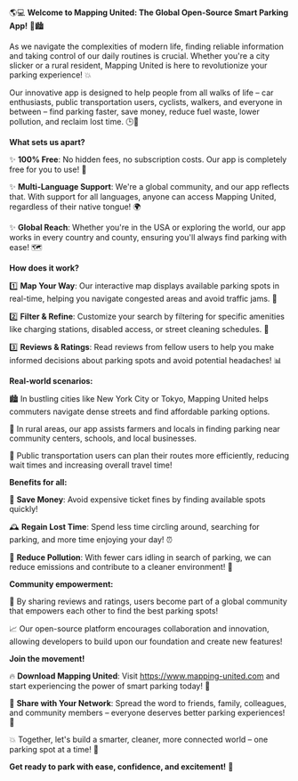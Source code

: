🌎💻 **Welcome to Mapping United: The Global Open-Source Smart Parking App!** 🚗🏙️

As we navigate the complexities of modern life, finding reliable information and taking control of our daily routines is crucial. Whether you're a city slicker or a rural resident, Mapping United is here to revolutionize your parking experience! 💥

Our innovative app is designed to help people from all walks of life – car enthusiasts, public transportation users, cyclists, walkers, and everyone in between – find parking faster, save money, reduce fuel waste, lower pollution, and reclaim lost time. 🕒️💪

**What sets us apart?**

✨ **100% Free**: No hidden fees, no subscription costs. Our app is completely free for you to use! 💸

✨ **Multi-Language Support**: We're a global community, and our app reflects that. With support for all languages, anyone can access Mapping United, regardless of their native tongue! 🌍

✨ **Global Reach**: Whether you're in the USA or exploring the world, our app works in every country and county, ensuring you'll always find parking with ease! 🗺️

**How does it work?**

1️⃣ **Map Your Way**: Our interactive map displays available parking spots in real-time, helping you navigate congested areas and avoid traffic jams. 📍️

2️⃣ **Filter & Refine**: Customize your search by filtering for specific amenities like charging stations, disabled access, or street cleaning schedules. 🔧

3️⃣ **Reviews & Ratings**: Read reviews from fellow users to help you make informed decisions about parking spots and avoid potential headaches! 📊

**Real-world scenarios:**

🏙️ In bustling cities like New York City or Tokyo, Mapping United helps commuters navigate dense streets and find affordable parking options.

🌳 In rural areas, our app assists farmers and locals in finding parking near community centers, schools, and local businesses.

🚌 Public transportation users can plan their routes more efficiently, reducing wait times and increasing overall travel time!

**Benefits for all:**

💸 **Save Money**: Avoid expensive ticket fines by finding available spots quickly!

🕰️ **Regain Lost Time**: Spend less time circling around, searching for parking, and more time enjoying your day! ⏰

🌿 **Reduce Pollution**: With fewer cars idling in search of parking, we can reduce emissions and contribute to a cleaner environment! 🌟

**Community empowerment:**

💪 By sharing reviews and ratings, users become part of a global community that empowers each other to find the best parking spots!

📈 Our open-source platform encourages collaboration and innovation, allowing developers to build upon our foundation and create new features!

**Join the movement!**

🔥 **Download Mapping United**: Visit https://www.mapping-united.com and start experiencing the power of smart parking today! 📲

👫 **Share with Your Network**: Spread the word to friends, family, colleagues, and community members – everyone deserves better parking experiences! 📱

💥 Together, let's build a smarter, cleaner, more connected world – one parking spot at a time! 🚀

**Get ready to park with ease, confidence, and excitement!** 🎉